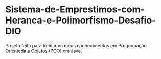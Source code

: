 # Sistema-de-Emprestimos-com-Heranca-e-Polimorfismo-Desafio-DIO
Projeto feito para treinar os meus conhecimentos em Programação Orientada a Objetos (POO) em Java. 
